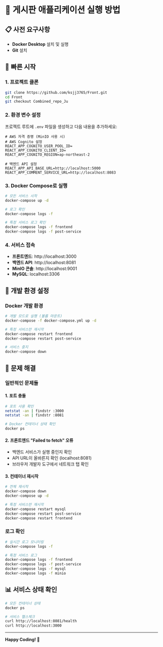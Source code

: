 # 🚀 게시판 애플리케이션 실행 방법

## 📋 사전 요구사항

- **Docker Desktop** 설치 및 실행
- **Git** 설치

## 🚀 빠른 시작

### 1. 프로젝트 클론

```bash
git clone https://github.com/ksjj3765/Front.git
cd Front
git checkout Combined_repo_Ju
```

### 2. 환경 변수 설정

프로젝트 루트에 `.env` 파일을 생성하고 다음 내용을 추가하세요:

```env
# AWS 자격 증명 (MinIO 사용 시)
# AWS Cognito 설정
REACT_APP_COGNITO_USER_POOL_ID=
REACT_APP_COGNITO_CLIENT_ID=
REACT_APP_COGNITO_REGION=ap-northeast-2

# 백엔드 API 설정
REACT_APP_API_BASE_URL=http://localhost:5000
REACT_APP_COMMENT_SERVICE_URL=http://localhost:8083
```

### 3. Docker Compose로 실행

```bash
# 모든 서비스 시작
docker-compose up -d

# 로그 확인
docker-compose logs -f

# 특정 서비스 로그 확인
docker-compose logs -f frontend
docker-compose logs -f post-service
```

### 4. 서비스 접속

- **프론트엔드**: http://localhost:3000
- **백엔드 API**: http://localhost:8081
- **MinIO 콘솔**: http://localhost:9001
- **MySQL**: localhost:3306

## 🔧 개발 환경 설정

### Docker 개발 환경

```bash
# 개발 모드로 실행 (볼륨 마운트)
docker-compose -f docker-compose.yml up -d

# 특정 서비스만 재시작
docker-compose restart frontend
docker-compose restart post-service

# 서비스 중지
docker-compose down
```

## 🐛 문제 해결

### 일반적인 문제들

#### 1. 포트 충돌
```bash
# 포트 사용 확인
netstat -an | findstr :3000
netstat -an | findstr :8081

# Docker 컨테이너 상태 확인
docker ps
```

#### 2. 프론트엔드 "Failed to fetch" 오류
- 백엔드 서비스가 실행 중인지 확인
- API URL이 올바른지 확인 (localhost:8081)
- 브라우저 개발자 도구에서 네트워크 탭 확인

#### 3. 컨테이너 재시작
```bash
# 전체 재시작
docker-compose down
docker-compose up -d

# 특정 서비스만 재시작
docker-compose restart mysql
docker-compose restart post-service
docker-compose restart frontend
```

### 로그 확인
```bash
# 실시간 로그 모니터링
docker-compose logs -f

# 특정 서비스 로그
docker-compose logs -f frontend
docker-compose logs -f post-service
docker-compose logs -f mysql
docker-compose logs -f minio
```

## 📊 서비스 상태 확인

```bash
# 모든 컨테이너 상태
docker ps

# 서비스 헬스체크
curl http://localhost:8081/health
curl http://localhost:3000
```

---

**Happy Coding! 🎉**
